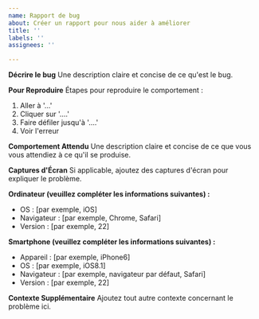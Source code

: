 ```yaml
---
name: Rapport de bug
about: Créer un rapport pour nous aider à améliorer
title: ''
labels: ''
assignees: ''

---
```


**Décrire le bug**
Une description claire et concise de ce qu'est le bug.

**Pour Reproduire**
Étapes pour reproduire le comportement :
1. Aller à '...'
2. Cliquer sur '....'
3. Faire défiler jusqu'à '....'
4. Voir l'erreur

**Comportement Attendu**
Une description claire et concise de ce que vous vous attendiez à ce qu'il se produise.

**Captures d'Écran**
Si applicable, ajoutez des captures d'écran pour expliquer le problème.

**Ordinateur (veuillez compléter les informations suivantes) :**
- OS : [par exemple, iOS]
- Navigateur : [par exemple, Chrome, Safari]
- Version : [par exemple, 22]

**Smartphone (veuillez compléter les informations suivantes) :**
- Appareil : [par exemple, iPhone6]
- OS : [par exemple, iOS8.1]
- Navigateur : [par exemple, navigateur par défaut, Safari]
- Version : [par exemple, 22]

**Contexte Supplémentaire**
Ajoutez tout autre contexte concernant le problème ici.
